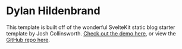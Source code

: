 <!-- ![picture of me](/images/me.jpg) -->
# Dylan Hildenbrand

This template is built off of the wonderful SvelteKit static blog starter template by Josh Collinsworth. [Check out the demo here](https://sveltekit-static-starter.netlify.app/), or view the [GitHub repo here](https://github.com/josh-collinsworth/sveltekit-blog-starter).

